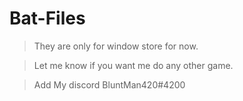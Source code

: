 # Bat-Files


> They are only for window store for now.


> Let me know if you want me do any other game.




> Add My discord BluntMan420#4200
